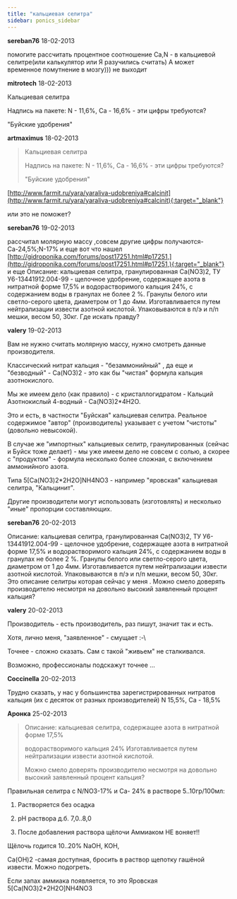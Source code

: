```yaml
---
title: "кальциевая селитра"
sidebar: ponics_sidebar
---
```


**sereban76** 18-02-2013

помогите рассчитать процентное соотношение Са,N - в кальциевой селитре(или калькулятор или Я разучились считать) А может временное помутнение в мозгу))) не выходит 


**mitrotech** 18-02-2013

Кальциевая селитра

Надпись на пакете: N - 11,6%, Ca - 16,6% - эти цифры требуются?

"Буйские удобрения"


**artmaximus** 18-02-2013

> Кальциевая селитра
> 
> Надпись на пакете: N - 11,6%, Ca - 16,6% - эти цифры требуются?
> 
> "Буйские удобрения"

[http://www.farmit.ru/yara/yaraliva-udobreniya#calcinit](http://www.farmit.ru/yara/yaraliva-udobreniya#calcinit){:target="_blank"}

или это не поможет?


**sereban76** 19-02-2013

рассчитал молярную массу ,совсем другие цифры получаются- Са-24,5%;N-17% и еще вот что нашел [http://gidroponika.com/forums/post17251.html#p17251,](http://gidroponika.com/forums/post17251.html#p17251,){:target="_blank"} и еще Описание: кальциевая селитра, гранулированная Ca(NO3)2, ТУ У6-13441912.004-99 - щелочное удобрение, содержащее азота в нитратной форме 17,5% и водорастворимого кальция 24%, с содержанием воды в гранулах не более 2 %. Гранулы белого или светло-серого цвета, диаметром от 1 до 4мм. Изготавливается путем нейтрализации извести азотной кислотой. Упаковываются в п/э и п/п мешки, весом 50, 30кг. Где искать правду?


**valery** 19-02-2013

Вам не нужно считать молярную массу, нужно смотреть данные производителя.

Классический нитрат кальция - "безаммонийный" , да еще и "безводный" - Са(NO3)2 - это как бы "чистая" формула кальция азотнокислого. 

Мы же имеем дело (как правило) - с кристаллогидратом - Кальций Азотнокислый 4-водный - Са(NO3)2*4H2O.

Это и есть, в частности "Буйская" кальциевая селитра. Реальное содержимое "автор" (производитель) указывает с учетом "чистоты" (довольно невысокой).

В случае же "импортных" кальциевых селитр, гранулированных (сейчас и Буйск тоже делает) - мы уже имеем дело не совсем с солью, а скорее с "продуктом" - формула несколько более сложная, с включением аммонийного азота. 

Типа 5[Ca(NO3)2*2H2O]NH4NO3 - например "яровская" кальциевая селитра, "Кальцинит".

Другие производители могут использовать (изготовлять) и несколько "иные" пропорции составляющих.


**sereban76** 20-02-2013

Описание: кальциевая селитра, гранулированная Ca(NO3)2, ТУ У6-13441912.004-99 - щелочное удобрение, содержащее азота в нитратной форме 17,5% и водорастворимого кальция 24%, с содержанием воды в гранулах не более 2 %. Гранулы белого или светло-серого цвета, диаметром от 1 до 4мм. Изготавливается путем нейтрализации извести азотной кислотой. Упаковываются в п/э и п/п мешки, весом 50, 30кг. Это описание селитры которая сейчас у меня . Можно смело доверять производителю несмотря на довольно высокий заявленный процент кальция?


**valery** 20-02-2013

Производитель - есть производитель, раз пишут, значит так и есть.

Хотя, лично меня, "заявленное" - смущает :-\

Точнее - сложно сказать. Сам с такой "живьем" не сталкивался.

Возможно, профессионалы подскажут точнее ...


**Coccinella** 20-02-2013

Трудно сказать, у нас у большинства зарегистрированных нитратов кальция (их с десяток от разных производителей) N 15,5%, Ca - 18,5%


**Аронка** 25-02-2013

> Описание: кальциевая селитра, содержащее азота в нитратной форме 17,5% 
> 
> водорастворимого кальция 24% Изготавливается путем нейтрализации извести азотной кислотой. 
> 
> Можно смело доверять производителю несмотря на довольно высокий заявленный процент кальция?

Правильная селитра c N/NO3-17% и Ca- 24% в растворе 5..10гр/100мл:

1. Растворяется без осадка 

2. рН раствора д.б. 7,0..8,0

3. После добавления раствора щёлочи Аммиаком НЕ воняет!! 

Щёлочь годится 10..20% NaOH, KOH, 

Ca(OH)2 -самая доступная, бросить в раствор щепотку гашёной извести. Можно подогреть.

Если запах аммиака появляется, то это Яровская 5[Ca(NO3)2*2H2O]NH4NO3 


